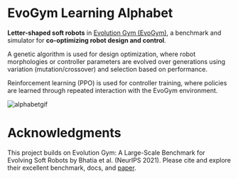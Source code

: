 # EvoGym Learning Alphabet
**Letter-shaped soft robots** in [Evolution Gym (EvoGym)](https://evolutiongym.github.io/), a benchmark and simulator for **co-optimizing robot design and control**.

A genetic algorithm is used for design optimization, where robot morphologies or controller parameters are evolved over generations using variation (mutation/crossover) and selection based on performance.

Reinforcement learning (PPO) is used for controller training, where policies are learned through repeated interaction with the EvoGym environment.

![alphabetgif](https://github.com/user-attachments/assets/b7933fab-ff4f-4906-9112-7e6842879462)

# Acknowledgments

This project builds on Evolution Gym: A Large-Scale Benchmark for Evolving Soft Robots by Bhatia et al. (NeurIPS 2021).
Please cite and explore their excellent benchmark, docs, and [paper](https://arxiv.org/pdf/2201.09863).

